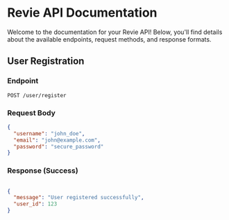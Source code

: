 
# Revie API Documentation

Welcome to the documentation for your Revie API! Below, you'll find details about the available endpoints, request methods, and response formats.

## User Registration

### Endpoint

`POST /user/register`

### Request Body

```JSON
{
  "username": "john_doe",
  "email": "john@example.com",
  "password": "secure_password"
}
```
### Response (Success)


```JSON

{
  "message": "User registered successfully",
  "user_id": 123
}
```

